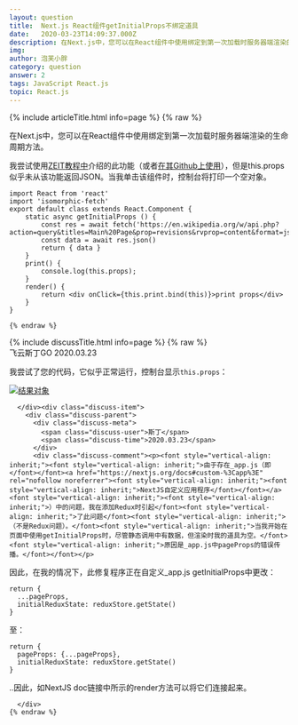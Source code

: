 ```yaml
---
layout: question
title:  Next.js React组件getInitialProps不绑定道具
date:   2020-03-23T14:09:37.000Z
description: 在Next.js中，您可以在React组件中使用绑定到第一次加载时服务器端渲染的生命周期方法。  我尝试使用ZEIT教程中介绍的此功能（或者在其Git...
img: 
author: 泡芙小胖
category: question
answer: 2
tags: JavaScript React.js
topic: React.js
---
```

<div class="article-root">
  <div class="article">
    {% include articleTitle.html info=page %}
    {% raw %}
    <div class="article-content"><p><font style="vertical-align: inherit;"><font style="vertical-align: inherit;">在Next.js中，您可以在React组件中使用绑定到第一次加载时服务器端渲染的生命周期方法。  </font></font></p>

<p><font style="vertical-align: inherit;"><font style="vertical-align: inherit;">我尝试使用</font></font><a href="https://zeit.co/blog/next#data-fetching-is-up-to-the-developer" rel="nofollow noreferrer"><font style="vertical-align: inherit;"><font style="vertical-align: inherit;">ZEIT教程中</font></font></a><font style="vertical-align: inherit;"><font style="vertical-align: inherit;">介绍的此功能</font><font style="vertical-align: inherit;">（或者</font></font><a href="https://github.com/zeit/next.js#component-lifecycle" rel="nofollow noreferrer"><font style="vertical-align: inherit;"><font style="vertical-align: inherit;">在其Github上使用</font></font></a><font style="vertical-align: inherit;"><font style="vertical-align: inherit;">），但是this.props似乎未从该功能返回JSON。</font><font style="vertical-align: inherit;">当我单击该组件时，控制台将打印一个空对象。</font></font></p>

<pre><code>import React from 'react'<font></font>
import 'isomorphic-fetch'<font></font>
export default class extends React.Component {<font></font>
    static async getInitialProps () {<font></font>
        const res = await fetch('https://en.wikipedia.org/w/api.php?action=query&amp;titles=Main%20Page&amp;prop=revisions&amp;rvprop=content&amp;format=json')<font></font>
        const data = await res.json()<font></font>
        return { data }<font></font>
    }<font></font>
    print() {<font></font>
        console.log(this.props);<font></font>
    }<font></font>
    render() {<font></font>
        return &lt;div onClick={this.print.bind(this)}&gt;print props&lt;/div&gt;<font></font>
    }<font></font>
}<font></font>
</code></pre></div>
    {% endraw %}
  </div>

  <div class="discuss-wrapper">
    {% include discussTitle.html info=page %}
    {% raw %}
    <div class="discuss-item">
        <div class="discuss-parent">
          <div class="discuss-meta">
            <span class="discuss-user">飞云斯丁GO</span>
            <span class="discuss-time">2020.03.23</span>
          </div>
          <div class="discuss-comment"><p><font style="vertical-align: inherit;"><font style="vertical-align: inherit;">我尝试了您的代码，它似乎正常运行，控制台显示</font></font><code>this.props</code><font style="vertical-align: inherit;"><font style="vertical-align: inherit;">：</font></font></p>

<p><a href="https://i.stack.imgur.com/ygMsJ.png" rel="nofollow noreferrer"><img src="https://i.stack.imgur.com/ygMsJ.png" alt="结果对象"></a></p></div>
        </div>
        
      </div><div class="discuss-item">
        <div class="discuss-parent">
          <div class="discuss-meta">
            <span class="discuss-user">斯丁</span>
            <span class="discuss-time">2020.03.23</span>
          </div>
          <div class="discuss-comment"><p><font style="vertical-align: inherit;"><font style="vertical-align: inherit;">由于存在_app.js（即</font></font><a href="https://nextjs.org/docs#custom-%3Capp%3E" rel="nofollow noreferrer"><font style="vertical-align: inherit;"><font style="vertical-align: inherit;">NextJS自定义应用程序</font></font></a><font style="vertical-align: inherit;"><font style="vertical-align: inherit;">）中的问题，我在添加Redux时引起</font><font style="vertical-align: inherit;">了此问题</font><font style="vertical-align: inherit;">（不是Redux问题）。</font><font style="vertical-align: inherit;">当我开始在页面中使用getInitialProps时，尽管静态调用中有数据，但渲染时我的道具为空。</font><font style="vertical-align: inherit;">原因是_app.js中pageProps的错误传播。</font></font></p>

<p><font style="vertical-align: inherit;"><font style="vertical-align: inherit;">因此，在我的情况下，此修复程序正在自定义_app.js getInitialProps中更改：</font></font></p>

<pre><code>return {<font></font>
  ...pageProps,<font></font>
  initialReduxState: reduxStore.getState()<font></font>
}<font></font>
</code></pre>

<p><font style="vertical-align: inherit;"><font style="vertical-align: inherit;">至： </font></font></p>

<pre><code>return {<font></font>
  pageProps: {...pageProps},<font></font>
  initialReduxState: reduxStore.getState()<font></font>
}<font></font>
</code></pre>

<p><font style="vertical-align: inherit;"><font style="vertical-align: inherit;">..因此，如NextJS doc链接中所示的render方法可以将它们连接起来。</font></font></p></div>
        </div>
        
      </div>
    {% endraw %}
  </div>
<div>
